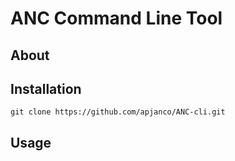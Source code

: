 # ANC Command Line Tool


## About

## Installation

`git clone https://github.com/apjanco/ANC-cli.git` 

## Usage
